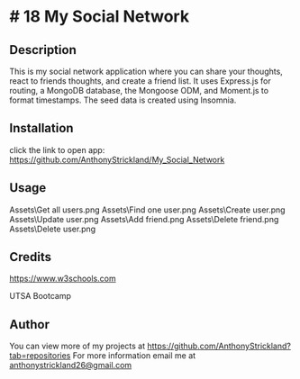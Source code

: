 # # 18 My Social Network

## Description

This is my social network application where you can share your thoughts, react to friends thoughts, and create a friend list. It uses Express.js for routing, a MongoDB database, the Mongoose ODM, and Moment.js to format timestamps. The seed data is created using Insomnia.


## Installation

click the link to open app: https://github.com/AnthonyStrickland/My_Social_Network

## Usage
Assets\Get all users.png
Assets\Find one user.png
Assets\Create user.png
Assets\Update user.png
Assets\Add friend.png
Assets\Delete friend.png
Assets\Delete user.png

## Credits
https://www.w3schools.com

UTSA Bootcamp

## Author

You can view more of my projects at https://github.com/AnthonyStrickland?tab=repositories
For more information email me at anthonystrickland26@gmail.com
